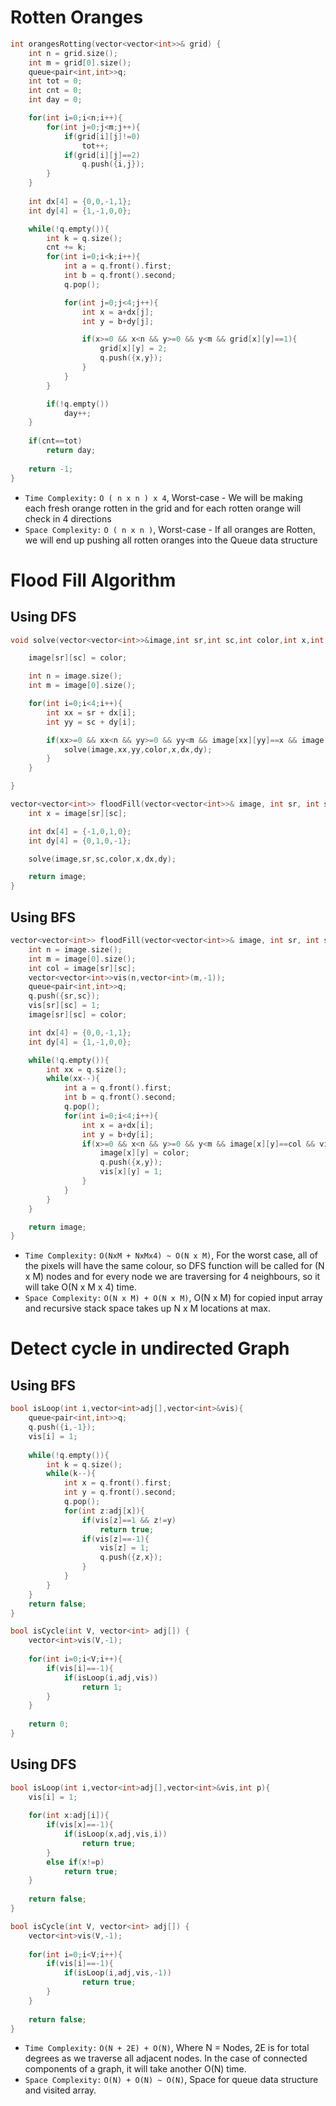 # Rotten Oranges

```c++
int orangesRotting(vector<vector<int>>& grid) {
    int n = grid.size();
    int m = grid[0].size();
    queue<pair<int,int>>q;
    int tot = 0;
    int cnt = 0;
    int day = 0;

    for(int i=0;i<n;i++){
        for(int j=0;j<m;j++){
            if(grid[i][j]!=0)
                tot++;
            if(grid[i][j]==2)
                q.push({i,j});
        }
    }
    
    int dx[4] = {0,0,-1,1};
    int dy[4] = {1,-1,0,0};

    while(!q.empty()){
        int k = q.size();
        cnt += k;
        for(int i=0;i<k;i++){
            int a = q.front().first;
            int b = q.front().second;
            q.pop();

            for(int j=0;j<4;j++){
                int x = a+dx[j];
                int y = b+dy[j];

                if(x>=0 && x<n && y>=0 && y<m && grid[x][y]==1){
                    grid[x][y] = 2;
                    q.push({x,y});
                }
            }
        }

        if(!q.empty())
            day++;
    }
    
    if(cnt==tot)    
        return day;
    
    return -1;
}
```

- `Time Complexity:` `O ( n x n ) x 4`, Worst-case - We will be making each fresh orange rotten in the grid and for each rotten orange will check in 4 directions
- `Space Complexity:` `O ( n x n )`, Worst-case -  If all oranges are Rotten, we will end up pushing all rotten oranges into the Queue data structure  

# Flood Fill Algorithm

## Using DFS

```c++
void solve(vector<vector<int>>&image,int sr,int sc,int color,int x,int *dx,int *dy){

    image[sr][sc] = color;

    int n = image.size();
    int m = image[0].size();

    for(int i=0;i<4;i++){
        int xx = sr + dx[i];
        int yy = sc + dy[i];

        if(xx>=0 && xx<n && yy>=0 && yy<m && image[xx][yy]==x && image[xx][yy]!=color){
            solve(image,xx,yy,color,x,dx,dy);
        }
    }

}

vector<vector<int>> floodFill(vector<vector<int>>& image, int sr, int sc, int color){
    int x = image[sr][sc];

    int dx[4] = {-1,0,1,0};
    int dy[4] = {0,1,0,-1};

    solve(image,sr,sc,color,x,dx,dy);

    return image;
}
```

## Using BFS

```c++
vector<vector<int>> floodFill(vector<vector<int>>& image, int sr, int sc, int color) {
    int n = image.size();
    int m = image[0].size();
    int col = image[sr][sc];
    vector<vector<int>>vis(n,vector<int>(m,-1));
    queue<pair<int,int>>q;
    q.push({sr,sc});
    vis[sr][sc] = 1;
    image[sr][sc] = color;

    int dx[4] = {0,0,-1,1};
    int dy[4] = {1,-1,0,0};

    while(!q.empty()){
        int xx = q.size();
        while(xx--){
            int a = q.front().first;
            int b = q.front().second;
            q.pop();
            for(int i=0;i<4;i++){
                int x = a+dx[i];
                int y = b+dy[i];
                if(x>=0 && x<n && y>=0 && y<m && image[x][y]==col && vis[x][y]==-1){
                    image[x][y] = color;
                    q.push({x,y});
                    vis[x][y] = 1;
                }
            }   
        }
    }

    return image;
}
```

- `Time Complexity:` `O(NxM + NxMx4) ~ O(N x M)`, For the worst case, all of the pixels will have the same colour, so DFS function will be called for (N x M) nodes and for every node we are traversing for 4 neighbours, so it will take O(N x M x 4) time.
- `Space Complexity:` `O(N x M) + O(N x M)`, O(N x M) for copied input array and recursive stack space takes up N x M locations at max. 

# Detect cycle in undirected Graph

## Using BFS

```c++
bool isLoop(int i,vector<int>adj[],vector<int>&vis){
    queue<pair<int,int>>q;
    q.push({i,-1});
    vis[i] = 1;
    
    while(!q.empty()){
        int k = q.size();
        while(k--){
            int x = q.front().first;
            int y = q.front().second;
            q.pop();
            for(int z:adj[x]){
                if(vis[z]==1 && z!=y)
                    return true;
                if(vis[z]==-1){
                    vis[z] = 1;
                    q.push({z,x});   
                }
            }
        }
    }
    return false;
}

bool isCycle(int V, vector<int> adj[]) {
    vector<int>vis(V,-1);
    
    for(int i=0;i<V;i++){
        if(vis[i]==-1){
            if(isLoop(i,adj,vis))
                return 1;
        }
    }
    
    return 0;
}
```

## Using DFS

```c++
bool isLoop(int i,vector<int>adj[],vector<int>&vis,int p){
    vis[i] = 1;
    
    for(int x:adj[i]){
        if(vis[x]==-1){
            if(isLoop(x,adj,vis,i))
                return true;
        }
        else if(x!=p)
            return true;
    }
    
    return false;
}

bool isCycle(int V, vector<int> adj[]) {
    vector<int>vis(V,-1);
    
    for(int i=0;i<V;i++){
        if(vis[i]==-1){
            if(isLoop(i,adj,vis,-1))
                return true;
        }
    }
    
    return false;
}
```

- `Time Complexity:` `O(N + 2E) + O(N)`, Where N = Nodes, 2E is for total degrees as we traverse all adjacent nodes. In the case of connected components of a graph, it will take another O(N) time.
- `Space Complexity:` `O(N) + O(N) ~ O(N)`, Space for queue data structure and visited array.